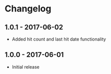 # Changelog

## 1.0.1 - 2017-06-02
- Added hit count and last hit date functionality

## 1.0.0 - 2017-06-01
- Initial release
